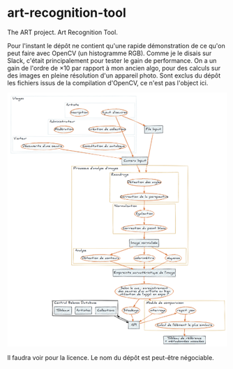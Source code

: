 # art-recognition-tool
The ART project. Art Recognition Tool.

Pour l'instant le dépôt ne contient qu'une rapide démonstration de ce qu'on peut faire avec OpenCV (un histogramme RGB). Comme je le disais sur Slack, c'était principalement pour tester le gain de performance. On a un gain de l'ordre de ×10 par rapport à mon ancien algo, pour des calculs sur des images en pleine résolution d'un appareil photo.
Sont exclus du dépôt les fichiers issus de la compilation d'OpenCV, ce n'est pas l'object ici.

![alt text](process.png "Découpage du processus de reconnaissance de tableaux")

Il faudra voir pour la licence. Le nom du dépôt est peut-être négociable.
